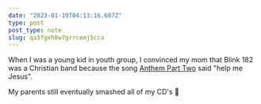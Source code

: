 ```yaml
---
date: "2023-01-19T04:13:16.607Z"
type: post 
post_type: note
slug: qa3fgeh8w7grrcemj5cca
---
```

When I was a young kid in youth group, I convinced my mom that Blink 182 was a Christian band because the song [Anthem Part Two](https://www.youtube.com/watch?v=s_hzK4DkNSI) said "help me Jesus".

My parents still eventually smashed all of my CD's 🤷
